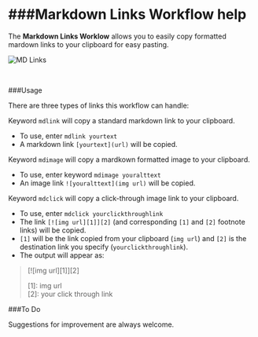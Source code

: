 ###Markdown Links Workflow help  
===
The **Markdown Links Worklow** allows you to easily copy formatted mardown links to your clipboard for easy pasting. 
<BR>  
  
![MD Links](https://raw.githubusercontent.com/unforswearing/images/master/MDLinksAlfred.gif)  

<BR>


###Usage  

There are three types of links this workflow can handle:  
  
Keyword `mdlink` will copy a standard markdown link to your clipboard.   

- To use, enter `mdlink yourtext`
- A markdown link `[yourtext](url)` will be copied. 


Keyword `mdimage` will copy a mardkown formatted image to your clipboard. 

- To use, enter keyword `mdimage youralttext`
- An image link  `![youralttext](img url)` will be copied. 

Keyword `mdclick` will copy a click-through image link to your clipboard. 

- To use, enter `mdclick yourclickthroughlink` 
- The link `[![img url][1]][2]` (and corresponding `[1]` and `[2]` footnote links) will be copied. 
- `[1]` will be the link copied from your clipboard (`img url`) and `[2]` is the destination link you specify (`yourclickthroughlink`). 
- The output will appear as:

> [![img url][1]][2]  
> 
> [1]: img url    
> [2]: your click through link  

###To Do  

Suggestions for improvement are always welcome.  
